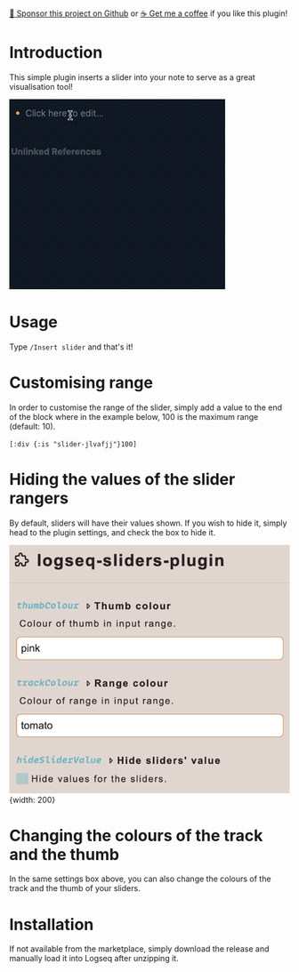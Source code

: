 [:gift_heart: Sponsor this project on Github](https://github.com/sponsors/hkgnp) or [:coffee: Get me a coffee](https://www.buymeacoffee.com/hkgnp.dev) if you like this plugin!

# Introduction

This simple plugin inserts a slider into your note to serve as a great visualisation tool!

![](/screenshots/demo.gif)

# Usage

Type `/Insert slider` and that's it!

# Customising range

In order to customise the range of the slider, simply add a value to the end of the block where in the example below, 100 is the maximum range (default: 10).

`[:div {:is "slider-jlvafjj"}100]`

# Hiding the values of the slider rangers

By default, sliders will have their values shown. If you wish to hide it, simply head to the plugin settings, and check the box to hide it.

![](screenshots/settings.png){width: 200}

# Changing the colours of the track and the thumb

In the same settings box above, you can also change the colours of the track and the thumb of your sliders.

# Installation

If not available from the marketplace, simply download the release and manually load it into Logseq after unzipping it.
